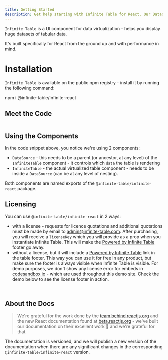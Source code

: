 ```yaml
---
title: Getting Started
description: Get help starting with Infinite Table for React. Our DataGrid component helps with sorting, filtering, row/column grouping, pivoting, aggregations ...
---
```


`Infinite Table` is a UI component for data virtualization - helps you display huge datasets of tabular data.

It's built specifically for React from the ground up and with performance in mind.

# Installation

`Infinite Table` is available on the public npm registry - install it by running the following command:

<TerminalBlock>
npm i @infinite-table/infinite-react
</TerminalBlock>

## Meet the Code

<Sandpack>

```ts file=meet-the-code.page.tsx

```

</Sandpack>

## Using the Components

In the code snippet above, you notice we're using 2 components:

- `DataSource` - this needs to be a parent (or ancestor, at any level) of the `InfiniteTable` component - it controls which `data` the table is rendering
- `InfiniteTable` - the actual virtualized table component - needs to be inside a `DataSource` (can be at any level of nesting).

Both components are named exports of the `@infinite-table/infinite-react` package.

## Licensing

You can use `@infinite-table/infinite-react` in 2 ways:

- with a license - requests for licence quotations and additional quotations must be made by email to admin@infinite-table.com. After purchasing, you will receive a `licenseKey` which you will provide as a prop when you instantiate Infinite Table. This will make the [Powered by Infinite Table](infinite-table.com) footer go away.
- without a license, but it will include a [Powered by Infinite Table](infinite-table.com) link in the table footer. This way you can use it for free in any product, but make sure the footer is always visible when Infinite Table is visible. For demo purposes, we don't show any license error for embeds in [codesandbox.io](https://codesandbox.io) - which are used throughout this demo site. Check the demo below to see the license footer in action.

<Sandpack title="Invalid License Demo">

```ts file=invalid-license.page.tsx

```

```ts file=data.tsx

```

</Sandpack>

## About the Docs

> We're grateful for the work done by the [team behind reactjs.org](https://github.com/reactjs/reactjs.org) and the new React documentation found at [beta.reactjs.org](https://beta.reactjs.org/) - we've built our documentation on their excellent work 🙏 and we're grateful for that.

The documentation is versioned, and we will publish a new version of the documentation when there are any significant changes in the corresponding `@infinite-table/infinite-react` version.
